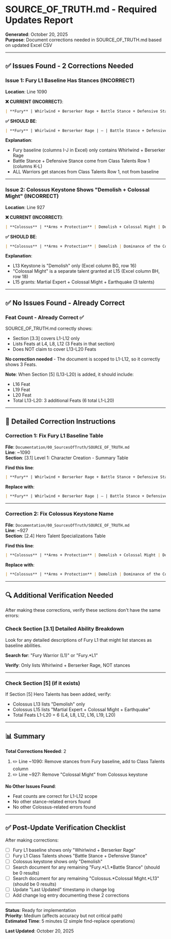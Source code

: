 # SOURCE_OF_TRUTH.md - Required Updates Report

**Generated**: October 20, 2025  
**Purpose**: Document corrections needed in SOURCE_OF_TRUTH.md based on updated Excel CSV

---

## ✅ Issues Found - 2 Corrections Needed

### Issue 1: Fury L1 Baseline Has Stances (INCORRECT)

**Location**: Line 1090

**❌ CURRENT (INCORRECT)**:
```markdown
| **Fury** | Whirlwind + Berserker Rage + Battle Stance + Defensive Stance | — | — (stances in baseline) | **4** (2 abilities + 2 stances) |
```

**✅ SHOULD BE**:
```markdown
| **Fury** | Whirlwind + Berserker Rage | — | Battle Stance + Defensive Stance (Stances) | **4** (2 abilities + 2 stances) |
```

**Explanation**: 
- Fury baseline (columns I-J in Excel) only contains Whirlwind + Berserker Rage
- Battle Stance + Defensive Stance come from Class Talents Row 1 (columns K-L)
- ALL Warriors get stances from Class Talents Row 1, not from baseline

---

### Issue 2: Colossus Keystone Shows "Demolish + Colossal Might" (INCORRECT)

**Location**: Line 927

**❌ CURRENT (INCORRECT)**:
```markdown
| **Colossus** | **Arms + Protection** | Demolish + Colossal Might | Dominance of the Colossus | Physical dominance, crowd control |
```

**✅ SHOULD BE**:
```markdown
| **Colossus** | **Arms + Protection** | Demolish | Dominance of the Colossus | Physical dominance, crowd control |
```

**Explanation**:
- L13 Keystone is "Demolish" only (Excel column BG, row 16)
- "Colossal Might" is a separate talent granted at L15 (Excel column BH, row 18)
- L15 grants: Martial Expert + Colossal Might + Earthquake (3 talents)

---

## ✅ No Issues Found - Already Correct

### Feat Count - Already Correct ✅

SOURCE_OF_TRUTH.md correctly shows:
- Section [3.3] covers L1-L12 only
- Lists Feats at L4, L8, L12 (3 Feats in that section)
- Does NOT claim to cover L13-L20 Feats

**No correction needed** - The document is scoped to L1-L12, so it correctly shows 3 Feats.

**Note**: When Section [5] (L13-L20) is added, it should include:
- L16 Feat
- L19 Feat
- L20 Feat
- Total L13-L20: 3 additional Feats (6 total L1-L20)

---

## 📝 Detailed Correction Instructions

### Correction 1: Fix Fury L1 Baseline Table

**File**: `Documentation/00_SourcesOfTruth/SOURCE_OF_TRUTH.md`  
**Line**: ~1090  
**Section**: [3.1] Level 1: Character Creation - Summary Table

**Find this line**:
```markdown
| **Fury** | Whirlwind + Berserker Rage + Battle Stance + Defensive Stance | — | — (stances in baseline) | **4** (2 abilities + 2 stances) |
```

**Replace with**:
```markdown
| **Fury** | Whirlwind + Berserker Rage | — | Battle Stance + Defensive Stance (Stances) | **4** (2 abilities + 2 stances) |
```

---

### Correction 2: Fix Colossus Keystone Name

**File**: `Documentation/00_SourcesOfTruth/SOURCE_OF_TRUTH.md`  
**Line**: ~927  
**Section**: [2.4] Hero Talent Specializations Table

**Find this line**:
```markdown
| **Colossus** | **Arms + Protection** | Demolish + Colossal Might | Dominance of the Colossus | Physical dominance, crowd control |
```

**Replace with**:
```markdown
| **Colossus** | **Arms + Protection** | Demolish | Dominance of the Colossus | Physical dominance, crowd control |
```

---

## 🔍 Additional Verification Needed

After making these corrections, verify these sections don't have the same errors:

### Check Section [3.1] Detailed Ability Breakdown

Look for any detailed descriptions of Fury L1 that might list stances as baseline abilities.

**Search for**: "Fury Warrior (L1)" or "Fury.*L1"

**Verify**: Only lists Whirlwind + Berserker Rage, NOT stances

---

### Check Section [5] (if it exists)

If Section [5] Hero Talents has been added, verify:
- Colossus L13 lists "Demolish" only
- Colossus L15 lists "Martial Expert + Colossal Might + Earthquake"
- Total Feats L1-L20 = 6 (L4, L8, L12, L16, L19, L20)

---

## 📊 Summary

**Total Corrections Needed**: 2

1. ✏️ Line ~1090: Remove stances from Fury baseline, add to Class Talents column
2. ✏️ Line ~927: Remove "Colossal Might" from Colossus keystone

**No Other Issues Found**: 
- Feat counts are correct for L1-L12 scope
- No other stance-related errors found
- No other Colossus-related errors found

---

## ✅ Post-Update Verification Checklist

After making corrections:

- [ ] Fury L1 baseline shows only "Whirlwind + Berserker Rage"
- [ ] Fury L1 Class Talents shows "Battle Stance + Defensive Stance"
- [ ] Colossus keystone shows only "Demolish"
- [ ] Search document for any remaining "Fury.*L1.*Battle Stance" (should be 0 results)
- [ ] Search document for any remaining "Colossus.*Colossal Might.*L13" (should be 0 results)
- [ ] Update "Last Updated" timestamp in change log
- [ ] Add change log entry documenting these 2 corrections

---

**Status**: Ready for implementation  
**Priority**: Medium (affects accuracy but not critical path)  
**Estimated Time**: 5 minutes (2 simple find-replace operations)

**Last Updated**: October 20, 2025
